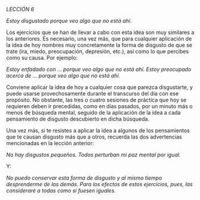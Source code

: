 *LECCIÓN 6*

*Estoy disgustado porque veo algo que no está ahí.*

Los ejercicios que se han de llevar a cabo con esta idea son muy similares a los anteriores. Es necesario, una vez más, que para cualquier aplicación de la idea de hoy nombres muy concretamente la forma de disgusto de que se trate (ira, miedo, preocupación, depresión, etc.), así como lo que percibes como su causa. Por ejemplo:

_Estoy enfadado con ... porque veo algo que no está ahí._
_Estoy preocupado acerca de ... porque veo algo que no está ahí._

Conviene aplicar la idea de hoy a cualquier cosa que parezca disgustarte, y puede usarse provechosamente durante el transcurso del día con ese propósito. No obstante, las tres o cuatro sesiones de práctica que hoy se requieren deben ir precedidas, como en días pasados, por un minuto más o menos de búsqueda mental, seguido de la aplicación de la idea a cada pensamiento de disgusto descubierto en dicha búsqueda.

Una vez más, si te resistes a aplicar la idea a algunos de los pensamientos que te causan disgusto más que a otros, recuerda las dos advertencias mencionadas en la lección anterior:

_No hay disgustos pequeños. Todos perturban mi paz mental por igual._

Y:

_No puedo conservar esta forma de disgusto y al mismo tiempo desprenderme de las demás. Para los efectos de estos ejercicios, pues, las consideraré a todas como si fuesen iguales._